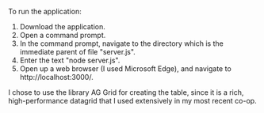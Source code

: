 To run the application:

1. Download the application.
2. Open a command prompt.
3. In the command prompt, navigate to the directory which is the immediate parent of file "server.js".
4. Enter the text "node server.js".
5. Open up a web browser (I used Microsoft Edge), and navigate to http://localhost:3000/.

I chose to use the library AG Grid for creating the table, since it is a rich, high-performance datagrid that I used extensively in my most recent co-op.  